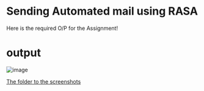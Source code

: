 # Sending Automated mail using RASA
Here is the required O/P for the Assignment!

# output
![image](https://github.com/itsashwanianand/Assignment_internship/assets/116836552/82ee4b50-9dc7-4257-b962-5004ddaca283)


[The folder to the screenshots](./screenshots/)


